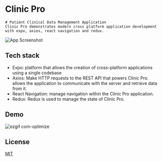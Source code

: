 # Clinic Pro

    # Patient Clinical Data Management Application
    Clinic Pro demonstrates modern cross platform application development with expo, axios, react navigation and redux.

![App Screenshot](https://i.imgur.com/rZhPTgL.png)


## Tech stack

- Expo: platform that allows the creation of cross-platform applications using a single codebase
- Axios: Make HTTP requests to the REST API that powers Clinic Pro. allows the application to communicate with the server and retrieve    data from it.
- React Navigation:  manage navigation within the Clinic Pro application.
- Redux: Redux is used to manage the state of Clinic Pro.


## Demo

![ezgif com-optimize](https://github.com/SL-N30115/ClinicPro/assets/109400509/d1db719b-4d0b-4352-83a5-31844fa4b2f7)




## License

[MIT](https://choosealicense.com/licenses/mit/)
